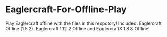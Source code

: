 # Eaglercraft-For-Offline-Play
Play Eaglercraft offline with the files in this respotory! Included: Eaglercraft Offline (1.5.2), Eaglercraft 1.12.2 Offline and EaglercraftX 1.8.8 Offline!
